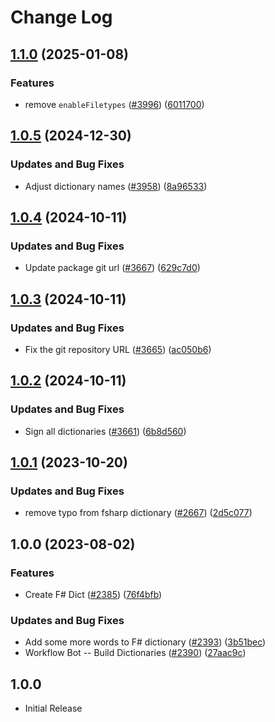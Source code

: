 # Change Log

## [1.1.0](https://github.com/khulnasofto-dicts/compare/@codetypo/dict-fsharp@1.0.5...@codetypo/dict-fsharp@1.1.0) (2025-01-08)


### Features

* remove `enableFiletypes` ([#3996](https://github.com/khulnasofto-dicts/issues/3996)) ([6011700](https://github.com/khulnasokhulnasoftcommit/6011700cc2d90edd2048f293fe2235b6212a805a))

## [1.0.5](https://github.com/khulnasofto-dicts/compare/@codetypo/dict-fsharp@1.0.4...@codetypo/dict-fsharp@1.0.5) (2024-12-30)


### Updates and Bug Fixes

* Adjust dictionary names ([#3958](https://github.com/khulnasofto-dicts/issues/3958)) ([8a96533](https://github.com/khulnasokhulnasoftcommit/8a96533bec21280103740868b81559437c413501))

## [1.0.4](https://github.com/khulnasofto-dicts/compare/@codetypo/dict-fsharp@1.0.3...@codetypo/dict-fsharp@1.0.4) (2024-10-11)


### Updates and Bug Fixes

* Update package git url ([#3667](https://github.com/khulnasofto-dicts/issues/3667)) ([629c7d0](https://github.com/khulnasokhulnasoftcommit/629c7d0a5e1bacad1d3874b1f8372edc3494ef97))

## [1.0.3](https://github.com/khulnasofto-dicts/compare/@codetypo/dict-fsharp@1.0.2...@codetypo/dict-fsharp@1.0.3) (2024-10-11)


### Updates and Bug Fixes

* Fix the git repository URL ([#3665](https://github.com/khulnasofto-dicts/issues/3665)) ([ac050b6](https://github.com/khulnasokhulnasoftcommit/ac050b697d57820109995e92fac5ccc32ced1723))

## [1.0.2](https://github.com/khulnasofto-dicts/compare/@codetypo/dict-fsharp@1.0.1...@codetypo/dict-fsharp@1.0.2) (2024-10-11)


### Updates and Bug Fixes

* Sign all dictionaries ([#3661](https://github.com/khulnasofto-dicts/issues/3661)) ([6b8d560](https://github.com/khulnasokhulnasoftcommit/6b8d560cf51a593458ce42bca415859f872cfc97))

## [1.0.1](https://github.com/khulnasofto-dicts/compare/@codetypo/dict-fsharp@1.0.0...@codetypo/dict-fsharp@1.0.1) (2023-10-20)


### Updates and Bug Fixes

* remove typo from fsharp dictionary ([#2667](https://github.com/khulnasofto-dicts/issues/2667)) ([2d5c077](https://github.com/khulnasokhulnasoftcommit/2d5c0770f9fa7f712ca8b70d181c25768d30f909))

## 1.0.0 (2023-08-02)


### Features

* Create F# Dict ([#2385](https://github.com/khulnasofto-dicts/issues/2385)) ([76f4bfb](https://github.com/khulnasokhulnasoftcommit/76f4bfbb1cebb25d2ac34958117589fc99cc098e))


### Updates and Bug Fixes

* Add some more words to F# dictionary ([#2393](https://github.com/khulnasofto-dicts/issues/2393)) ([3b51bec](https://github.com/khulnasokhulnasoftcommit/3b51bec973cd356c3c1f4d6096a55c7a9414548b))
* Workflow Bot -- Build Dictionaries ([#2390](https://github.com/khulnasofto-dicts/issues/2390)) ([27aac9c](https://github.com/khulnasokhulnasoftcommit/27aac9c0835a1e3e4b22d634e52939e5647eb0be))

## 1.0.0

- Initial Release
